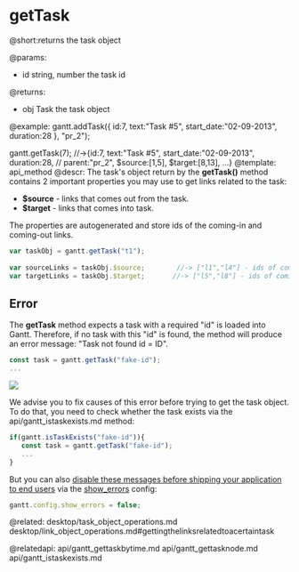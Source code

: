 getTask
=============
@short:returns the task object
	

@params:
- id	string, number	the task id

@returns:
- obj	Task	the task object


@example:
gantt.addTask({
    id:7,
    text:"Task #5",
    start_date:"02-09-2013",
    duration:28
}, "pr_2");

gantt.getTask(7);
//->{id:7, text:"Task #5", start_date:"02-09-2013", duration:28, 
//   parent:"pr_2", $source:[1,5], $target:[8,13], ...}
@template:	api_method
@descr:
The task's object return by the **getTask()** method contains 2 important properties you may use to get links related to the task: 

- **$source** - links that comes out from the task.
- **$target** - links that comes into task.

The properties are autogenerated and store ids of the  coming-in and coming-out links.

~~~js
var taskObj = gantt.getTask("t1");
 
var sourceLinks = taskObj.$source;        //-> ["l1","l4"] - ids of coming-out links  
var targetLinks = taskObj.$target;       //-> ["l5","l8"] - ids of coming-into links
~~~


Error
-----------

The **getTask** method expects a task with a required "id" is loaded into Gantt. Therefore, if no task with this "id" is found, the method will produce an error message: "Task not found id = ID". 

~~~js
const task = gantt.getTask("fake-id");
...
~~~

<img src="api/gettask_error.png">

We advise you to fix causes of this error before trying to get the task object. To do that, you need to check whether the task exists via the api/gantt_istaskexists.md method:

~~~js
if(gantt.isTaskExists("fake-id")){
   const task = gantt.getTask("fake-id");
   ...
}
~~~

But you can also [disable these messages before shipping your application to end users](faq.md#anerroralertappearsintherighttopcorner) via the [show_errors](api/gantt_show_errors_config.md) config:

~~~js
gantt.config.show_errors = false;
~~~

@related:
	desktop/task_object_operations.md
    desktop/link_object_operations.md#gettingthelinksrelatedtoacertaintask

@relatedapi:
	api/gantt_gettaskbytime.md
    api/gantt_gettasknode.md
    api/gantt_istaskexists.md